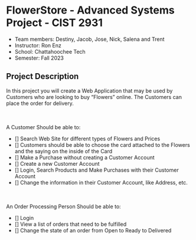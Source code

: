 # FlowerStore - Advanced Systems Project - CIST 2931
- Team members: Destiny, Jacob, Jose, Nick, Salena and Trent
- Instructor: Ron Enz
- School: Chattahoochee Tech
- Semester: Fall 2023
## Project Description
In this project you will create a Web Application that may be used by Customers who are looking to buy “Flowers” online.  The Customers can place the order for delivery.

<br /><br />A Customer Should be able to:
- [] Search Web Site for different types of Flowers and Prices
- [] Customers should be able to choose the card attached to the Flowers and the saying on the inside of the Card
- [] Make a Purchase without creating a Customer Account
- [] Create a new Customer Account
- [] Login, Search Products and Make Purchases with their Customer Account
- [] Change the information in their Customer Account, like Address, etc.

<br /><br />An Order Processing Person Should be able to:
- [] Login 
- [] View a list of orders that need to be fulfilled
- [] Change the state of an order from Open to Ready to Delivered
